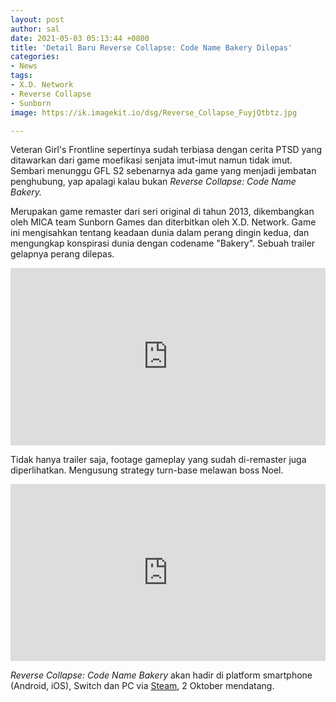 ```yaml
---
layout: post
author: sal
date: 2021-05-03 05:13:44 +0800
title: 'Detail Baru Reverse Collapse: Code Name Bakery Dilepas'
categories:
- News
tags:
- X.D. Network
- Reverse Collapse
- Sunborn
image: https://ik.imagekit.io/dsg/Reverse_Collapse_FuyjQtbtz.jpg

---
```

Veteran Girl's Frontline sepertinya sudah terbiasa dengan cerita PTSD yang ditawarkan dari game moefikasi senjata imut-imut namun tidak imut. Sembari menunggu GFL S2 sebenarnya ada game yang menjadi jembatan penghubung, yap apalagi kalau bukan _Reverse Collapse: Code Name Bakery._

Merupakan game remaster dari seri original di tahun 2013, dikembangkan oleh MICA team Sunborn Games dan diterbitkan oleh X.D. Network. Game ini mengisahkan tentang keadaan dunia dalam perang dingin kedua, dan mengungkap konspirasi dunia dengan codename "Bakery". Sebuah trailer gelapnya perang dilepas.

<style>.embed-container { position: relative; padding-bottom: 56.25%; height: 0; overflow: hidden; max-width: 100%; } .embed-container iframe, .embed-container object, .embed-container embed { position: absolute; top: 0; left: 0; width: 100%; height: 100%; }</style><div class='embed-container'><iframe src='https://www.youtube.com/embed//PQFXJ-ILZbY' frameborder='0' allowfullscreen></iframe></div>

Tidak hanya trailer saja, footage gameplay yang sudah di-remaster juga diperlihatkan. Mengusung strategy turn-base melawan boss Noel.

<style>.embed-container { position: relative; padding-bottom: 56.25%; height: 0; overflow: hidden; max-width: 100%; } .embed-container iframe, .embed-container object, .embed-container embed { position: absolute; top: 0; left: 0; width: 100%; height: 100%; }</style><div class='embed-container'><iframe src='https://www.youtube.com/embed//_t0-vE4fW_w' frameborder='0' allowfullscreen></iframe></div>

_Reverse Collapse: Code Name Bakery_ akan hadir di platform smartphone (Android, iOS), Switch dan PC via [Steam](https://store.steampowered.com/app/1127700/Reverse_Collapse_Code_Name_Bakery/), 2 Oktober mendatang.